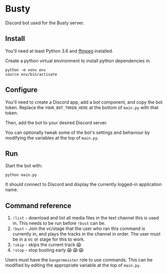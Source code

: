 # Busty

Discord bot used for the Busty server.

## Install

You'll need at least Python 3.6 and [ffmpeg](https://ffmpeg.org/) installed.

Create a python virtual environment to install python dependencies in.

```
python -m venv env
source env/bin/activate
```

## Configure

You'll need to create a Discord app, add a bot component, and copy the bot token. Replace the
`YOUR_BOT_TOKEN_HERE` at the bottom of `main.py` with that token.

Then, add the bot to your desired Discord server.

You can optionally tweak some of the bot's settings and behaviour by modifying the variables
at the top of `main.py`.

## Run

Start the bot with:

```
python main.py
```

It should connect to Discord and display the currently logged-in application name.

## Command reference

1. `!list` - download and list all media files in the text channel this is used in. This needs to be run before `!bust` can be.
2. `!bust` - Join the vc/stage that the user who ran this command is currently in, and plays the tracks in the channel in order. The user must be in a vc or stage for this to work.
3. `!skip` - skips the current track :scream: 
4. `!stop` - stop busting early :scream: :scream: :scream: 

Users must have the `bangermeister` role to use commands. This can be modified by
editing the appropriate variable at the top of `main.py`.
